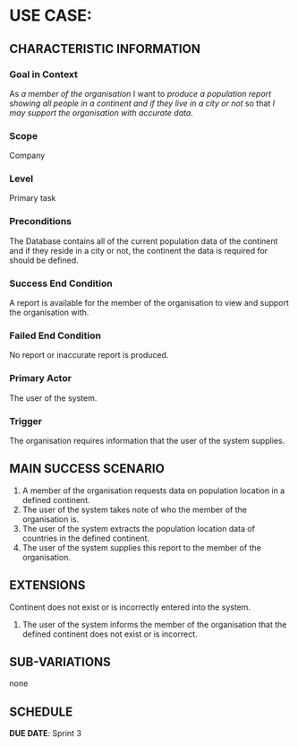 # USE CASE: <number> <the name should be the goal as a short active verb phrase>

## CHARACTERISTIC INFORMATION

### Goal in Context

As *a member of the organisation* I want to *produce a population report showing all people in a continent and if they live in a city or not* so that *I may support the organisation with accurate data*.

### Scope

Company

### Level

Primary task

### Preconditions

The Database contains all of the current population data of the continent and if they reside in a city or not, the continent the data is required for should be defined.

### Success End Condition

A report is available for the member of the organisation to view and support the organisation with.

### Failed End Condition

No report or inaccurate report is produced.

### Primary Actor

The user of the system.

### Trigger

The organisation requires information that the user of the system supplies.

## MAIN SUCCESS SCENARIO

1. A member of the organisation requests data on population location in a defined continent.
2. The user of the system takes note of who the member of the organisation is.
3. The user of the system extracts the population location data of countries in the defined continent.
4. The user of the system supplies this report to the member of the organisation.

## EXTENSIONS

Continent does not exist or is incorrectly entered into the system.

1. The user of the system informs the member of the organisation that the defined continent does not exist or is incorrect.

## SUB-VARIATIONS

none

## SCHEDULE

**DUE DATE**: Sprint 3
